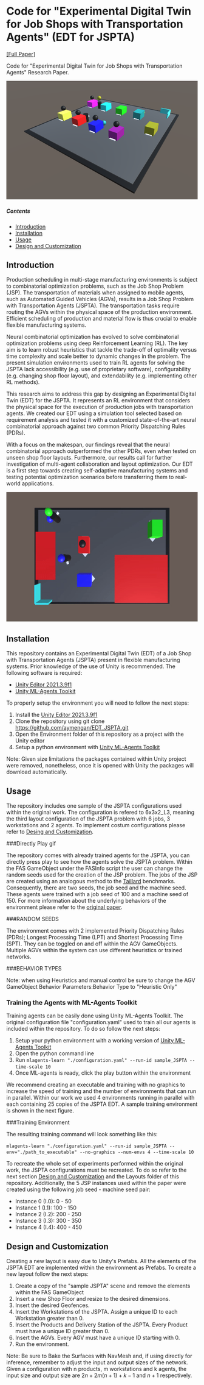 # Code for "Experimental Digital Twin for Job Shops with Transportation Agents" (EDT for JSPTA)
[[Full Paper]](PLACEHOLDER)

Code for "Experimental Digital Twin for Job Shops with Transportation Agents" Research Paper. 

<p align="center">
   <img src="https://github.com/aymengan/EDT_JSPTA/blob/main/media/Movable%20Camera%20(2).PNG"/>
</p>

##### Contents  
- [Introduction](#intro)  
- [Installation](#install)
- [Usage](#usage)
- [Design and Customization](#dc)
   

<a name="intro"/>

## Introduction
Production scheduling in multi-stage manufacturing environments is subject to combinatorial optimization problems, such as the Job Shop Problem (JSP). The transportation of materials when assigned to mobile agents, such as Automated Guided Vehicles (AGVs), results in a Job Shop Problem with Transportation Agents (JSPTA). The transportation tasks require routing the AGVs within the physical space of the production environment. Efficient scheduling of production and material flow is thus crucial to enable flexible manufacturing systems.

Neural combinatorial optimization has evolved to solve combinatorial optimization problems using deep Reinforcement Learning (RL). The key aim is to learn robust heuristics that tackle the trade-off of optimality versus time complexity and scale better to dynamic changes in the problem. The present simulation environments used to train RL agents for solving the JSPTA lack accessibility (e.g. use of proprietary software), configurability (e.g. changing shop floor layout), and extendability (e.g. implementing other RL methods).

This research aims to address this gap by designing an Experimental Digital Twin (EDT) for the JSPTA. It represents an RL environment that considers the physical space for the execution of production jobs with transportation agents. We created our EDT using a simulation tool selected based on requirement analysis and tested it with a customized state-of-the-art neural combinatorial approach against two common Priority Dispatching Rules (PDRs).

With a focus on the makespan, our findings reveal that the neural combinatorial approach outperformed the other PDRs, even when tested on unseen shop floor layouts. Furthermore, our results call for further investigation of multi-agent collaboration and layout optimization. Our EDT is a first step towards creating self-adaptive manufacturing systems and testing potential optimization scenarios before transferring them to real-world applications.

<p align="center">
   <img src="https://github.com/aymengan/EDT_JSPTA/blob/main/media/Layout%203.gif" width="600" height="340"/>
</p>

<a name="install"/>

## Installation
This repository contains an Experimental Digital Twin (EDT) of a Job Shop with Transportation Agents (JSPTA) present in flexible manufacturing systems. Prior knowledge of the use of Unity is recommended.
The following software is required:
- [Unity Editor 2021.3.9f1](https://unity.com/)
- [Unity ML-Agents Toolkit](https://github.com/Unity-Technologies/ml-agents)

To properly setup the environment you will need to follow the next steps:
1. Install the [Unity Editor 2021.3.9f1](https://unity.com/)
2. Clone the repository using git clone https://github.com/aymengan/EDT_JSPTA.git
3. Open the Environment folder of this repository as a project with the Unity editor
4. Setup a python environment with [Unity ML-Agents Toolkit](https://github.com/Unity-Technologies/ml-agents)

Note: Given size limitations the packages contained within Unity project were removed, nonetheless, once it is opened with Unity the packages will download automatically. 

<a name="usage"/>

## Usage

The repository includes one sample of the JSPTA configurations used within the original work. The configuration is refered to 6x3x2_L3, meaning the third layout configuration of the JSPTA problem with 6 jobs, 3 workstations and 2 agents. To implement costum configurations please refer to [Desing and Customization](#dc). 

###Directly Play gif

The repository comes with already trained agents for the JSPTA, you can directly press play to see how the agents solve the JSPTA problem. Within the FAS GameObject under the FASInfo script the user can change the random seeds used for the creation of the JSP problem. The jobs of the JSP are created using an analogous method to the [Taillard](http://dx.doi.org/10.1016/0377-2217(93)90182-M) benchmarks. Consequently, there are two seeds, the job seed and the machine seed. These agents were trained with a job seed of 100 and a machine seed of 150. For more information about the underlying behaviors of the environment please refer to the [original paper](#og). 

###RANDOM SEEDS

The environment comes with 2 implemented Priority Dispatching Rules (PDRs); Longest Processing Time (LPT) and Shortest Processing Time (SPT). They can be toggled on and off within the AGV GameObjects. Multiple AGVs within the system can use different heuristics or trained networks. 

###BEHAVIOR TYPES

Note: when using Heuristics and manual control be sure to change the AGV GameObject Behavior Parameters:Behavior Type to "Heuristic Only"

### Training the Agents with ML-Agents Toolkit
Training agents can be easily done using Unity ML-Agents Toolkit. The original configuration file "configuration.yaml" used to train all our agents is included within the repository. To do so follow the next steps:
1. Setup your python environment with a working version of [Unity ML-Agents Toolkit](https://github.com/Unity-Technologies/ml-agents)
2. Open the python command line
3. Run ```mlagents-learn "./configuration.yaml" --run-id sample_JSPTA --time-scale 10```
4. Once ML-agents is ready, click the play button within the environment

We recommend creating an executable and training with no graphics to increase the speed of training and the number of environments that can run in parallel. Within our work we used 4 environments running in parallel with each containing 25 copies of the JSPTA EDT. A sample training environment is shown in the next figure.

###Training Environment

The resulting training command will look something like this:
```
mlagents-learn "./configuration.yaml" --run-id sample_JSPTA --env="./path_to_executable" --no-graphics --num-envs 4 --time-scale 10
```

To recreate the whole set of experiments performed within the original work, the JSPTA configurations must be recreated. To do so refer to the next section [Design and Customization](#dc) and the Layouts folder of this repository. Additionally, the 5 JSP instances used within the paper were created using the following job seed - machine seed pair:

- Instance 0 (I.0): 0 - 50
- Instance 1 (I.1): 100 - 150
- Instance 2 (I.2): 200 - 250
- Instance 3 (I.3): 300 - 350
- Instance 4 (I.4): 400 - 450



<a name="dc"/> 

## Design and Customization

Creating a new layout is easy due to Unity's Prefabs. All the elements of the JSPTA EDT are implemented within the environment as Prefabs. To create a new layout follow the next steps:

1. Create a copy of the "sample JSPTA" scene and remove the elements within the FAS GameObject
2. Insert a new Shop Floor and resize to the desired dimensions.
3. Insert the desired Geofences.
4. Insert the Workstations of the JSPTA. Assign a unique ID to each Workstation greater than 0.
5. Insert the Products and Delivery Station of the JSPTA. Every Product must have a unique ID greater than 0.
6. Insert the AGVs. Every AGV must have a unique ID starting with 0.
7. Run the environment.

Note: Be sure to Bake the Surfaces with NavMesh and, if using directly for inference, remember to adjust the input and output sizes of the network.  Given a configuration with n products, m workstations and k agents, the input size and output size are $2n+2m(n+1)+k-1$ and $n+1$ respectively.

